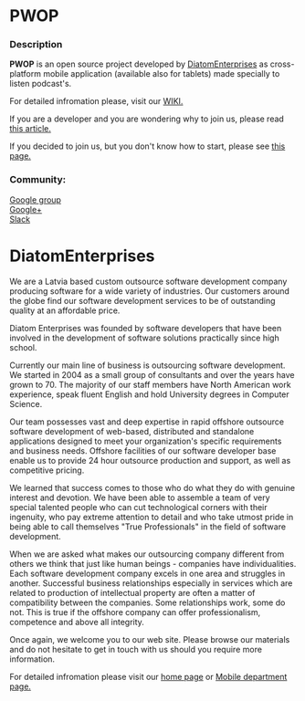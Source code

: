 <h1>PWOP</h1>
<h3>Description</h3>
<b>PWOP</b> is an open source project developed by 
<a href="http://www.diatomenterprises.com">DiatomEnterprises</a> as cross-platform mobile application (available also for tablets) made specially to listen podcast's.

For detailed infromation please, visit our <a href="https://github.com/DiatomEnterprisesOSP/PWOP/wiki/WIKI">WIKI.</a>

If you are a developer and you are wondering why to join us, please read <a href="https://github.com/DiatomEnterprisesOSP/PWOP/wiki/Why-To-Join-Us">this article.</a>

If you decided to join us, but you don't know how to start, please see <a href="https://github.com/DiatomEnterprisesOSP/PWOP/wiki/How-To-Start">this page.</a>
<h3>Community:</h3>
<div><a href="https://groups.google.com/forum/#!forum/pwop">Google group</a></div>
<div><a href="https://plus.google.com/u/3/109933616734471768322/posts">Google+</a></div>
<div><a href="https://pwop.slack.com">Slack</a></div>

<h1>DiatomEnterprises</h1>

We are a Latvia based custom outsource software development company producing software for a wide variety of industries. Our customers around the globe find our software development services to be of outstanding quality at an affordable price.

Diatom Enterprises was founded by software developers that have been involved in the development of software solutions practically since high school.

Currently our main line of business is outsourcing software development. We started in 2004 as a small group of consultants and over the years have grown to 70. The majority of our staff members have North American work experience, speak fluent English and hold University degrees in Computer Science.

Our team possesses vast and deep expertise in rapid offshore outsource software development of web-based, distributed and standalone applications designed to meet your organization's specific requirements and business needs. Offshore facilities of our software developer base enable us to provide 24 hour outsource production and support, as well as competitive pricing.

We learned that success comes to those who do what they do with genuine interest and devotion. We have been able to assemble a team of very special talented people who can cut technological corners with their ingenuity, who pay extreme attention to detail and who take utmost pride in being able to call themselves "True Professionals" in the field of software development.

When we are asked what makes our outsourcing company different from others we think that just like human beings - companies have individualities. Each software development company excels in one area and struggles in another. Successful business relationships especially in services which are related to production of intellectual property are often a matter of compatibility between the companies. Some relationships work, some do not. This is true if the offshore company can offer professionalism, competence and above all integrity.

Once again, we welcome you to our web site. Please browse our materials and do not hesitate to get in touch with us should you require more information.
 
For detailed infromation please visit our <a href="https://www.diatomenterprises.com">home page</a> or <a href="https://www.diatommobile.com">Mobile department page.</a>



